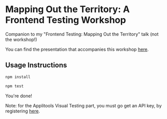 # Mapping Out the Territory: A Frontend Testing Workshop

Companion to my "Frontend Testing: Mapping Out the Territory" talk (not the workshop!)

You can find the presentation that accompanies this workshop
[here](http://bit.ly/frontend-testing-mapping-out-territory).

## Usage Instructions

```sh
npm install

npm test
```

You're done!

Note: for the Applitools Visual Testing part, you must go get an API key,
by registering [here](https://applitools.com/register).

